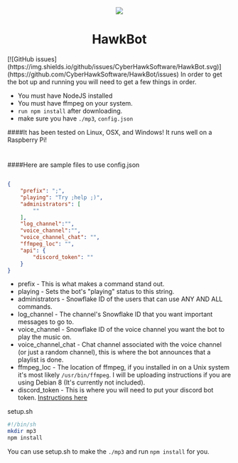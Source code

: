 <p align="center"><img src="http://www.cyberhawk.co/logo-alt.svg"></p>
<h1 align="center">HawkBot</h1>
[![GitHub issues](https://img.shields.io/github/issues/CyberHawkSoftware/HawkBot.svg)](https://github.com/CyberHawkSoftware/HawkBot/issues)  
In order to get the bot up and running you will need to get a few things in order.  
 
 * You must have NodeJS installed
 * You must have ffmpeg on your system.
 * `run npm install` after downloading.
 * make sure you have `./mp3`, `config.json`  

####It has been tested on Linux, OSX, and Windows! It runs well on a Raspberry Pi!

#
####Here are sample files to use
config.json
```json

{
    "prefix": ";",
    "playing": "Try ;help ;)",
    "administrators": [
        ""
    ],
    "log_channel":"",
    "voice_channel":"",
    "voice_channel_chat": "",
    "ffmpeg_loc": "",
    "api": {
        "discord_token": ""
    }
}
```

+ prefix - This is what makes a command stand out.
+ playing - Sets the bot's "playing" status to this string.
+ administrators - Snowflake ID of the users that can use ANY AND ALL commands.
+ log_channel - The channel's Snowflake ID that you want important messages to go to.
+ voice_channel - Snowflake ID of the voice channel you want the bot to play the music on.
+ voice_channel_chat - Chat channel associated with the voice channel (or just a random channel), this is where the bot announces that a playlist is done.
+ ffmpeg_loc - The location of ffmpeg, if you installed in on a Unix system it's most likely `/usr/bin/ffmpeg`. I will be uploading instructions if you are using Debian 8 (It's currently not included).
+ discord_token - This is where you will need to put your discord bot token. [Instructions here](https://discordapp.com/developers/applications/)

setup.sh
```sh
#!/bin/sh
mkdir mp3
npm install
```
 You can use setup.sh to make the `./mp3` and run `npm install` for you.
